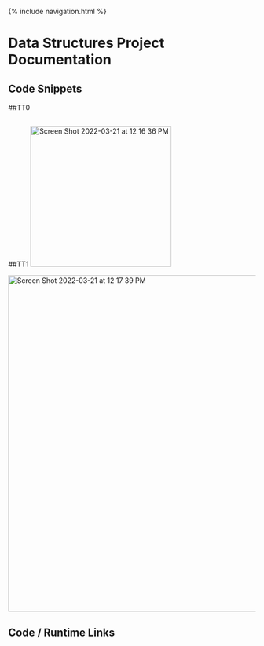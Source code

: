 {% include navigation.html %}

# Data Structures Project Documentation

## Code Snippets

##TT0
 ##
##TT1
<img width="287" alt="Screen Shot 2022-03-21 at 12 16 36 PM" src="https://user-images.githubusercontent.com/89278032/159347613-6078af94-c72e-478b-a270-e7d499a2c8b9.png">

<img width="685" alt="Screen Shot 2022-03-21 at 12 17 39 PM" src="https://user-images.githubusercontent.com/89278032/159347752-1fca96df-a221-4e6a-b5e2-7f77f3c33b76.png">


## Code / Runtime Links
